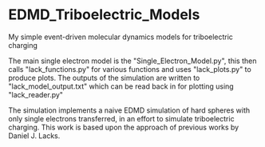 
# EDMD_Triboelectric_Models

 My simple event-driven molecular dynamics models for triboelectric charging

 The main single electron model is the "Single_Electron_Model.py", this then calls "lack_functions.py" for various functions and uses "lack_plots.py" to produce plots. The outputs of the simulation are written to "lack_model_output.txt" which can be read back in for plotting using "lack_reader.py"

 The simulation implements a naive EDMD simulation of hard spheres with only single electrons transferred, in an effort to simulate triboelectric charging. This work is based upon the approach of previous works by Daniel J. Lacks.
